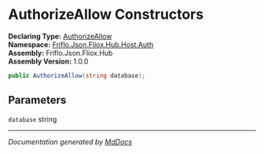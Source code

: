 ﻿<!--  
  <auto-generated>   
    The contents of this file were generated by a tool.  
    Changes to this file may be list if the file is regenerated  
  </auto-generated>   
-->

# AuthorizeAllow Constructors

**Declaring Type:** [AuthorizeAllow](../index.md)  
**Namespace:** [Friflo.Json.Fliox.Hub.Host.Auth](../../index.md)  
**Assembly:** Friflo.Json.Fliox.Hub  
**Assembly Version:** 1.0.0

```csharp
public AuthorizeAllow(string database);
```

## Parameters

`database`  string

___

*Documentation generated by [MdDocs](https://github.com/ap0llo/mddocs)*
